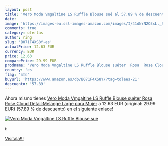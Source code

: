 ```yaml
---
layout: post
title: 'Vero Moda Vmgaltine LS Ruffle Blouse sué al 57.89 % de descuento'
date: 
image: 'https://images-eu.ssl-images-amazon.com/images/I/41dNrN2Q3xL._SL200_.jpg'
comments: true
category: ofertas
author: ring
slug: 'B071F4XS8Y-es'
actualPrice: 12.63 EUR
currency: EUR
price: 12.63
comparePrice: 29.99 EUR
prodname: 'Vero Moda Vmgaltine LS Ruffle Blouse suéter  Rosa  Rose Cloud Detail:Melange   Large para Mujer'
country: 'es'
flag: '🇪🇸'
buyurl: 'https://www.amazon.es/dp/B071F4XS8Y/?tag=tolees-21'
descuento: '57.89'
---
```


Ahora mismo tienes [Vero Moda Vmgaltine LS Ruffle Blouse suéter  Rosa  Rose Cloud Detail:Melange   Large para Mujer](https://www.amazon.es/dp/B071F4XS8Y/?tag=tolees-21) a 12.63 EUR (original: 29.99 EUR) (57.89 %  de descuento) en el siguiente enlace!

[![Vero Moda Vmgaltine LS Ruffle Blouse sué](https://images-eu.ssl-images-amazon.com/images/I/41dNrN2Q3xL._SL200_.jpg)](https://www.amazon.es/dp/B071F4XS8Y/?tag=tolees-21)

ℹ️:


[Visítala!!!](https://www.amazon.es/dp/B071F4XS8Y/?tag=tolees-21)
